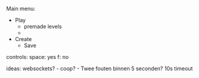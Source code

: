 Main menu:

- Play
  - premade levels
  - 
- Create
  - Save


controls: 
space: yes
f: no


ideas:
websockets?
    - coop?
        - Twee fouten binnen 5 seconden? 10s timeout

